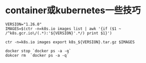 # container或kubernetes一些技巧



```
VERSION="1.26.0"
IMAGES=$(ctr -n=k8s.io images list | awk '{if ($1 ~ /^k8s.gcr.io\/(.*):'${VERSION}'.*/) print $1}')

ctr -n=k8s.io images export k8s_${VERSION}.tar.gz $IMAGES
```

```
docker stop `docker ps -a -q`
dokcer rm  `docker ps -a -q`
```

